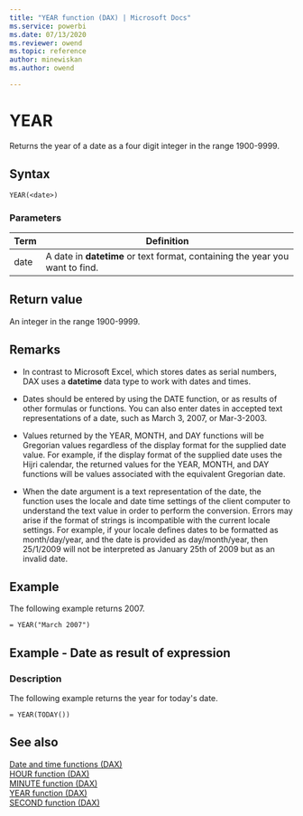 ```yaml
---
title: "YEAR function (DAX) | Microsoft Docs"
ms.service: powerbi 
ms.date: 07/13/2020
ms.reviewer: owend
ms.topic: reference
author: minewiskan
ms.author: owend

---
```

# YEAR

Returns the year of a date as a four digit integer in the range 1900-9999.  
  
## Syntax  
  
```dax
YEAR(<date>)  
```  
  
### Parameters  
  
|Term|Definition|  
|--------|--------------|  
|date|A date in **datetime** or text format, containing the year you want to find.|  
  
## Return value

An integer in the range 1900-9999.  
  
## Remarks

- In contrast to Microsoft Excel, which stores dates as serial numbers, DAX uses a **datetime** data type to work with dates and times.  
  
- Dates should be entered by using the DATE function, or as results of other formulas or functions. You can also enter dates in accepted text representations of a date, such as March 3, 2007, or Mar-3-2003.  
  
- Values returned by the YEAR, MONTH, and DAY functions will be Gregorian values regardless of the display format for the supplied date value. For example, if the display format of the supplied date uses the Hijri calendar, the returned values for the YEAR, MONTH, and DAY functions will be values associated with the equivalent Gregorian date.  
  
- When the date argument is a text representation of the date, the function uses the locale and date time settings of the client computer to understand the text value in order to perform the conversion. Errors may arise if the format of strings is incompatible with the current locale settings. For example, if your locale defines dates to be formatted as month/day/year, and the date is provided as day/month/year, then 25/1/2009 will not be interpreted as January 25th of 2009 but as an invalid date.  
  
## Example

The following example returns 2007.  
  
```dax
= YEAR("March 2007")  
```  
  
## Example - Date as result of expression  
  
### Description

The following example returns the year for today's date.  
  
```dax
= YEAR(TODAY())  
```  
  
## See also

[Date and time functions &#40;DAX&#41;](date-and-time-functions-dax.md)  
[HOUR function &#40;DAX&#41;](hour-function-dax.md)  
[MINUTE function &#40;DAX&#41;](minute-function-dax.md)  
[YEAR function &#40;DAX&#41;](year-function-dax.md)  
[SECOND function &#40;DAX&#41;](second-function-dax.md)  
